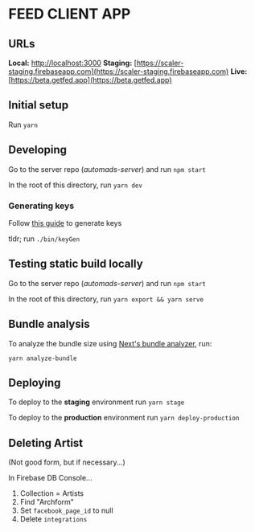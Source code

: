 # FEED CLIENT APP

## URLs

**Local:** [http://localhost:3000](http://localhost:3000)
**Staging:** [https://scaler-staging.firebaseapp.com](https://scaler-staging.firebaseapp.com)
**Live:** [https://beta.getfed.app](https://beta.getfed.app)

## Initial setup

Run `yarn`


## Developing

Go to the server repo (*automads-server*) and run `npm start`

In the root of this directory, run `yarn dev`

### Generating keys

Follow [this guide](https://letsencrypt.org/docs/certificates-for-localhost/) to generate keys

tldr; run `./bin/keyGen`


## Testing static build locally

Go to the server repo (*automads-server*) and run `npm start`

In the root of this directory, run `yarn export && yarn serve`

## Bundle analysis

To analyze the bundle size using [Next's bundle analyzer](https://github.com/zeit/next.js/tree/canary/packages/next-bundle-analyzer), run:

`yarn analyze-bundle`


## Deploying

To deploy to the **staging** environment run `yarn stage`

To deploy to the **production** environment run `yarn deploy-production`


## Deleting Artist

(Not good form, but if necessary...)

In Firebase DB Console...

1. Collection = Artists
2. Find "Archform"
3. Set `facebook_page_id` to null
4. Delete `integrations`
